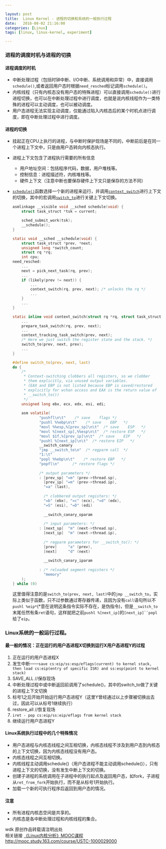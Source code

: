 ```yaml
---

layout: post
title:  Linux Kernel - 进程的切换和系统的一般执行过程
date:   2016-08-02 21:16:00
categories: [Linux]
tags: [linux, linux-kernel, experiment]

---
```


### 进程的调度时机与进程的切换

#### 进程调度的时机
- 中断处理过程（包括时钟中断、I/O中断、系统调用和异常）中，直接调用`schedule()`,或者返回用户态时根据`need_resched`标记调用`schedule()`。
- 内核线程（只有内核态没有用户态的特殊进程）可以直接调用`schedule()`进行进程切换，也可以在中断处理过程中进行调度，也就是说内核线程作为一类特殊的进程可以主动调度，也可以被动调度。
- 用户态进程无法实现主动调度，仅能通过陷入内核态后的某个时机点进行调度，即在中断处理过程中进行调度。

#### 进程的切换
- 挂起正在CPU上执行的进程，与中断时保护现场是不同的，中断前后是在同一个进程上下文中，只是由用户态转向内核态执行。
- 进程上下文包含了进程执行需要的所有信息
    - 用户地址空间：包括程序代码，数据，用户堆栈等。
    - 控制信息：进程描述符，内核堆栈等。
    - 硬件上下文（注意中断也要保存硬件上下文只是保存的方法不同）

- [`schedule()`][1]函数选择一个新的进程来运行，并调用[`context_switch`][2]进行上下文的切换，其中的宏调用[`switch_to`][3]进行关键上下文切换。

    ``` C
    asmlinkage __visible void __sched schedule(void) {
        struct task_struct *tsk = current;

        sched_submit_work(tsk);
        __schedule();
    }
    ```

    ``` C
    static void __sched __schedule(void) {
        struct task_struct *prev, *next;
        unsigned long *switch_count;
        struct rq *rq;
        int cpu;
    need_resched:
        ...
        next = pick_next_task(rq, prev);
        ...
        if (likely(prev != next)) {
            ...
            context_switch(rq, prev, next); /* unlocks the rq */
            ...
        }
        ...
    }
    ```

    ``` C
    static inline void context_switch(struct rq *rq, struct task_struct *prev, struct task_struct *next) {
        ...
        prepare_task_switch(rq, prev, next);
        ...
        context_tracking_task_switch(prev, next);
        /* Here we just switch the register state and the stack. */
        switch_to(prev, next, prev);
        ...
    }
    ```

    ``` C
    #define switch_to(prev, next, last)
    do {                                                                        \
        /*                                                                      \
         * Context-switching clobbers all registers, so we clobber              \
         * them explicitly, via unused output variables.                        \
         * (EAX and EBP is not listed because EBP is saved/restored             \
         * explicitly for wchan access and EAX is the return value of           \
         * __switch_to())                                                       \
         */                                                                     \
        unsigned long ebx, ecx, edx, esi, edi;                                  \
                                                                                \
        asm volatile(                                                           \
                "pushfl\n\t"    /* save    flags */                             \
                "pushl %%ebp\n\t"    /* save    EBP   */                        \
                "movl %%esp,%[prev_sp]\n\t"  /* save    ESP   */                \
                "movl %[next_sp],%%esp\n\t"  /* restore ESP   */                \
                "movl $1f,%[prev_ip]\n\t"  /* save    EIP   */                  \
                "pushl %[next_ip]\n\t"  /* restore EIP   */                     \
                __switch_canary                                                 \
                "jmp __switch_to\n"  /* regparm call  */                        \
                "1:\t"                                                          \
                "popl %%ebp\n\t"    /* restore EBP   */                         \
                "popfl\n"      /* restore flags */                              \
                                                                                \
                /* output parameters */                                         \
                : [prev_sp] "=m" (prev->thread.sp),                             \
                  [prev_ip] "=m" (prev->thread.ip),                             \
                  "=a" (last),                                                  \
                                                                                \
                  /* clobbered output registers: */                             \
                  "=b" (ebx), "=c" (ecx), "=d" (edx),                           \
                  "=S" (esi), "=D" (edi)                                        \
                                                                                \
                  __switch_canary_oparam                                        \
                                                                                \
                  /* input parameters: */                                       \
                : [next_sp]  "m" (next->thread.sp),                             \
                  [next_ip]  "m" (next->thread.ip),                             \
                                                                                \
                  /* regparm parameters for __switch_to(): */                   \
                  [prev]     "a" (prev),                                        \
                  [next]     "d" (next)                                         \
                                                                                \
                  __switch_canary_iparam                                        \
                                                                                \
                : /* reloaded segment registers */                              \
                  "memory"                                                      \
        );                                                                      \
    } while (0)
    ```
    这里值得注意的是`switch_to(prev, next, last)`中的`jmp __switch_to`，实际上类似于函数，只不过参数通过寄存器传递，且因为没有`call`语句所以不`pushl %eip*`(*意在说明这条指令实际不存在，是伪指令)，但是`__switch_to`末尾任然有条`ret`语句，这样就把之前`pushl %[next_ip]`的`[next_ip]``popl`给了`eip`。

### Linux系统的一般运行过程。
#### 最一般的情况：正在运行的用户态进程X切换到运行X用户态进程Y的过程
1. 正在运行的用户态进程X
2. 发生中断——`save cs:eip/ss:esp/eflags(current) to kernel stack, then load cs:eip(entry of specific ISR) and ss:esp(point to kernel stack)`
3. SAVE_ALL //保存现场
4. 中断处理过程中或中断返回前调用了schedule()，其中的switch_to做了关键的进程上下文切换
5. 标号1之后开始开始运行用户态进程Y（这里Y曾经通过以上步骤被切换出去过，因此可以从标号1继续执行）
6. restore_all //恢复现场
7. `iret - pop cs:eip/ss:eip/eflags from kernel stack`
8. 继续运行用户态进程Y

#### Linux系统执行过程中的几个特殊情况
- 用户态进程与内核态线程之间互相切换，内核态线程不涉及到用户态到内核态的上下文切换，因为内核态线程没有用户态。
- 内核态线程之间互相切换。
- 内核线程主动调用schedule()（用户态进程不能主动调用schedule()），只有进程上下文的切换，没有发生中断上下文的切换。
- 创建子进程的系统调用在子进程中的执行起点及返回用户态，如fork，子进程从`ret_from_fork`开始执行，而不是从标号1开始执行。
- 加载一个新的可执行程序后返回到用户态的情况。

#### 注意
- 所有进程内核态空间是共享的。
- 内核态是各中断处理过程和内核线程的集合。

wdk 原创作品转载请注明出处  
相关链接 [《Linux内核分析》MOOC课程http://mooc.study.163.com/course/USTC-1000029000][10]

[1]: http://codelab.shiyanlou.com/xref/linux-3.18.6/kernel/sched/core.c#schedule
[2]: http://codelab.shiyanlou.com/xref/linux-3.18.6/kernel/sched/core.c#context_switch
[3]: http://codelab.shiyanlou.com/xref/linux-3.18.6/arch/x86/include/asm/switch_to.h#switch_to
[4]: http://codelab.shiyanlou.com/xref/linux-3.18.6/fs/exec.c#do_execve
[5]: http://codelab.shiyanlou.com/xref/linux-3.18.6/fs/exec.c#do_execve_common
[6]: http://codelab.shiyanlou.com/xref/linux-3.18.6/fs/exec.c#exec_binprm
[7]: http://codelab.shiyanlou.com/xref/linux-3.18.6/fs/exec.c#search_binary_handler
[8]: http://codelab.shiyanlou.com/xref/linux-3.18.6/fs/binfmt_elf.c#load_elf_binary
[9]: http://codelab.shiyanlou.com/xref/linux-3.18.6/arch/x86/kernel/process_32.c#start_thread
[10]: http://mooc.study.163.com/course/USTC-1000029000
